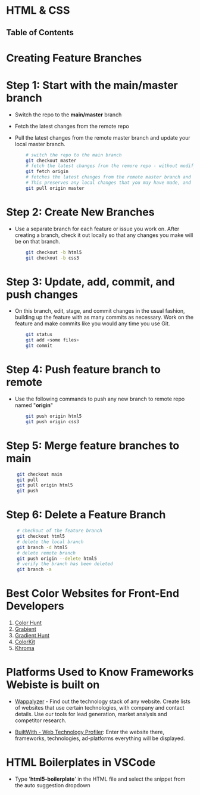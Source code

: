 # HTML & CSS

## Table of Contents

# Creating Feature Branches
# Step 1: Start with the main/master branch
* Switch the repo to the __main/master__ branch
* Fetch the latest changes from the remote repo
* Pull the latest changes from the remote master branch and update your local master branch.

    ```sh
        # switch the repo to the main branch
        git checkout master
        # fetch the latest changes from the remore repo - without modifyinh the local master branch
        git fetch origin
        # fetches the latest changes from the remote master branch and then merges those changes into your local master branch.
        # This preserves any local changes that you may have made, and attempts to merge them with the changes from the remote branch.
        git pull origin master
    ```

# Step 2: Create New Branches
* Use a separate branch for each feature or issue you work on. After creating a branch, check it out locally so that any changes you make will be on that branch.

    ```sh
        git checkout -b html5
        git checkout -b css3
    ```

# Step 3: Update, add, commit, and push changes
* On this branch, edit, stage, and commit changes in the usual fashion, building up the feature with as many commits as necessary. Work on the feature and make commits like you would any time you use Git.

    ```sh
        git status
        git add <some files>
        git commit
    ```

# Step 4: Push feature branch to remote
* Use the following commands to push any new branch to remote repo named "__origin__"

    ```sh
        git push origin html5
        git push origin css3
    ```

# Step 5: Merge feature branches to main
```sh
    git checkout main
    git pull
    git pull origin html5
    git push
```

# Step 6: Delete a Feature Branch
```sh
    # checkout of the feature branch
    git checkout html5
    # delete the local branch
    git branch -d html5
    # delete remote branch
    git push origin --delete html5
    # verify the branch has been deleted
    git branch -a
```


# Best Color Websites for Front-End Developers
1. [Color Hunt](https://colorhunt.co/)
2. [Grabient](https://www.grabient.com/)
3. [Gradient Hunt](https://gradienthunt.com/)
4. [ColorKit](https://colorkit.co/palette/809bce-95b8d1-b8e0d4-d6eadf-eac4d5/)
5. [Khroma](https://www.khroma.co/train)

# Platforms Used to Know Frameworks Webiste is built on
* [Wappalyzer](https://www.wappalyzer.com/) - Find out the technology stack of any website. Create lists of websites that use certain technologies, with company and contact details. Use our tools for lead generation, market analysis and competitor research.

* [BuiltWith - Web Technology Profiler](https://builtwith.com/): Enter the website there, frameworks, technologies, ad-platforms everything will be displayed.

# HTML Boilerplates in VSCode
* Type '__html5-boilerplate__' in the HTML file and select the snippet from the auto suggestion dropdown